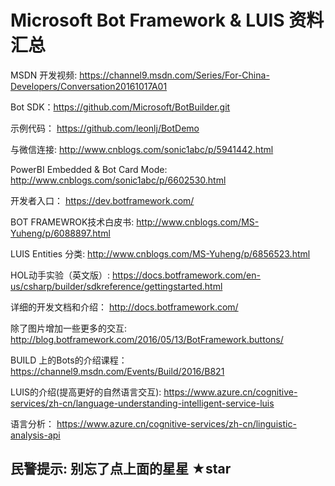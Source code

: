 
# Microsoft Bot Framework & LUIS 资料汇总 #

MSDN 开发视频: https://channel9.msdn.com/Series/For-China-Developers/Conversation20161017A01

Bot SDK：https://github.com/Microsoft/BotBuilder.git 

示例代码：
https://github.com/leonlj/BotDemo 

与微信连接:
http://www.cnblogs.com/sonic1abc/p/5941442.html

PowerBI Embedded & Bot Card Mode:
http://www.cnblogs.com/sonic1abc/p/6602530.html 

开发者入口：
https://dev.botframework.com/   

BOT FRAMEWROK技术白皮书:
http://www.cnblogs.com/MS-Yuheng/p/6088897.html

LUIS Entities 分类:
http://www.cnblogs.com/MS-Yuheng/p/6856523.html

HOL动手实验（英文版）:
https://docs.botframework.com/en-us/csharp/builder/sdkreference/gettingstarted.html 

详细的开发文档和介绍：
http://docs.botframework.com/ 

除了图片增加一些更多的交互:
http://blog.botframework.com/2016/05/13/BotFramework.buttons/ 

BUILD 上的Bots的介绍课程：
https://channel9.msdn.com/Events/Build/2016/B821 

LUIS的介绍(提高更好的自然语言交互):
https://www.azure.cn/cognitive-services/zh-cn/language-understanding-intelligent-service-luis 

语言分析：
https://www.azure.cn/cognitive-services/zh-cn/linguistic-analysis-api 


## 民警提示: 别忘了点上面的星星 ★star ##
